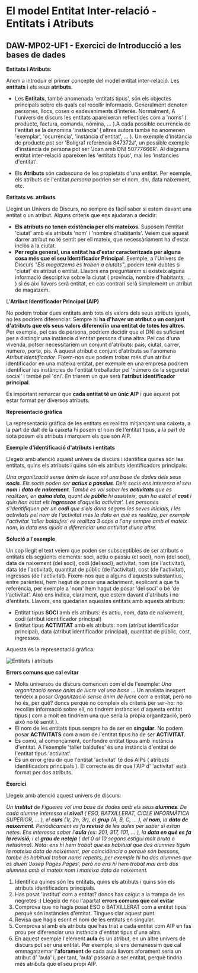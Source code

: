 # El model Entitat Inter-relació  - Entitats i Atributs
## DAW-MP02-UF1 - Exercici de Introducció a les bases de dades
**Entitats i Atributs**:

Anem a introduir el primer concepte del model entitat inter-relació. Les **entitats** i els seus **atributs**.

* Les **Entitats**, també anomenada 'entitats tipus', són els objectes principals sobre els quals cal recollir informació. Generalment denoten persones, llocs, coses o esdeveniments d'interès. Normalment, A l'univers de discurs les entitats apareixeran reflectides com a 'noms' ( producte, factura, comanda, nòmina, ... ).A cada possible ocurrència de l'entitat se la denomina 'instància' ( altres autors també ho anomenen 'exemplar', 'ocurrència', 'instància d'entitat', ... ). Un exemple d'instància de producte pot ser 'Bolígraf referència 847372J', un possible exemple d'instància de persona pot ser 'Joan amb DNI 50777666R'. Al diagrama entitat inter-relació apareixen les 'entitats tipus', mai les 'instàncies d'entitat'.

* Els **Atributs** són cadascuna de les propietats d'una entitat. Per exemple, els atributs de l'entitat *persona* podrien ser el nom, dni, data naixement, etc. 

**Entitats vs. atributs**

Llegint un Univers de Discurs, no sempre és fàcil saber si estem davant una entitat o un atribut. Alguns criteris que ens ajudaran a decidir:

* **Els atributs no tenen existència per ells mateixos**. Suposem l'entitat 'ciutat' amb els atributs 'nom' i 'nombre d'habitants'. Veiem que aquest darrer atribut no té sentit per ell mateix, que necessàriament ha d'estar inclòs a la ciutat.
* **Per regla general, una entitat ha d'estar caracteritzada per alguna cosa més que el seu Identificador Principal**. Exemple, a l'Univers de Discurs *"Els magatzems es troben a ciutats"*, podem tenir dubtes si 'ciutat' és atribut o entitat. Llavors ens preguntarem si existeix alguna informació descriptiva sobre la ciutat ( província, nombre d'habitants, ... ) si és així llavors serà entitat, en cas contrari serà simplement un atribut de magatzem.


L'**Atribut Identificador Principal (AIP)**

No podem trobar dues entitats amb tots els valors dels seus atributs iguals, no les podríem diferenciar. Sempre hi **ha d'haver un atribut o un conjunt d'atributs que els seus valors diferenciïn una entitat de totes les altres**. Per exemple, pel cas de persona, podríem decidir que el DNI és suficient per a distingir una instància d'entitat persona d'una altra. Pel cas d'una vivenda, potser necessitaríem un conjunt d'atributs: país, ciutat, carrer, número, porta, pis. A aquest atribut o conjunt d'atributs se l'anomena *Atribut identificador*. Fixem-nos que podem trobar més d'un atribut identificador en una mateixa entitat, per exemple en una empresa podriem identificar les instàncies de l'entitat treballador pel 'número de la seguretat social' i també pel 'dni'. En triarem un que serà l'**atribut identificador principal**.

És important remarcar que **cada entitat té un únic AIP** i que aquest pot estar format per diversos atributs.

**Representació gràfica**

La representació gràfica de les entitats es realitza mitjançant una caixeta, a la part de dalt de la caixeta hi posem el nom de l'entitat tipus, a la part de sota posem els atributs i marquem els que són AIP.


**Exemple d'identificació d'atributs i entitats**

Llegeix amb atenció aquest univers de discurs i identifica quines són les entitats, quins els atributs i quins són els atributs identificadors principals:

*Una organització sense ànim de lucre vol una base de dades dels seus **socis**. Els socis poden ser **actius o passius**. Dels socis ens interessa el seu **nom** i **data de naixement**. També es vol saber les **activitats** que es realitzen, en **quina data**, quant de **públic** hi assisteix, quin ha estat el **cost** i quin han estat els **ingressos** d'aquella activitat'. Les persones s'identifiquen per un **codi** que s'els dona segons les seves inicials, i les activitats pel nom de l'activitat més la data en què es realitza, per exemple l'activitat 'taller baldufes' es realitza 3 cops a l'any sempre amb el mateix nom, la data ens ajuda a diferenciar una activitat d'una altre.*

**Solució a l'exemple**

Un cop llegit el text veiem que poden ser subsceptibles de ser atributs o entitats els següents elements: soci, actiu o passiu (el soci), nom (del soci), data de naixement (del soci), codi (del soci), activitat, nom (de l'activitat), data (de l'activitat), quantitat de públic (de l'activitat), cost (de l'activitat), ingressos (de l'activitat). Fixem-nos que a alguns d'aquests substantius, entre parèntesi, hem hagut de posar una aclariment, explicant a que fa referència, per exemple a 'nom' hem hagut de posar 'del soci' o bé 'de l'activitat'. Això ens indica, clarament, que estem davant d'atributs i no d'entitats. Llavors, ens quedarien aquestes entitats amb aquests atributs:

* Entitat tipus **SOCI** amb els atributs: és actiu, nom, data de naixement, codi (atribut identificador principal)
* Entitat tipus **ACTIVITAT** amb els atributs: nom (atribut identificador principal), data (atribut identificador principal), quantitat de públic, cost, ingressos.

Aquesta és la representació gràfica:

![Entitats i atributs](http://i.imgur.com/4XzB5TW.png)

**Errors comuns que cal evitar** 

* Molts universos de discurs comencen com el de l'exemple: *Una organització sense ànim de lucre vol una base ...* Un analista inexpert tendeix a posar *Organització sense ànim de lucre* com a entitat, però no ho és, per què? doncs perquè no compleix els criteris per ser-ho: no recollim informació sobre ell, no tindrem instàncies d'aquesta entitat tipus ( com a molt en tindríem una que seria la pròpia organització, però això no té sentit ).
* El nom de les entitats tipus sempre ha de ser en **singular**. No podem posar **ACTIVITATS** com a nom de l'entitat tipus ha de ser **ACTIVITAT**.
* És comú, al començament, confondre entitat tipus amb instància d'entitat. A l'exemple 'taller baldufes' és una instància d'entitat de l'entitat tipus 'activitat'. 
* És un error greu dir que l'entitat 'activitat' té dos AIPs ( atributs identificadors principals ). El correcte és dir que l'AIP d' 'activitat' està format per dos atributs.

**Exercici**

Llegeix amb atenció aquest univers de discurs:

*Un **institut** de Figueres vol una base de dades amb els seus **alumnes**. De cada alumne interessa el **nivell** ( ESO, BATXILLERAT, CICLE INFORMÀTICA SUPERIOR, ... ), el **curs** (1r, 2n, 3r), el **grup** (A, B, C, ... ), el **nom**, la **data de naixement**. Periòdicament es fa **revisió** de les aules per saber si estan netes. Ens interessa saber l'**aula** (ex: 201, 317, 101, ... ), la **data en què es fa la revisió**, i el **grau de neteja** ( del 0 al 10 segons estigui molt bruta o netíssima). Nota: ens hi hem trobat que es habitual que dos alumnes tiguin la mateixa data de naixement, per coincidència o perquè són bessons, també és habitual trobar noms repetits, per exemple hi ha dos alumnes que es diuen 'Josep Pagés Pagés', però no ens hi hem trobat mai amb dos alumnes amb el mateix nom i mateixa data de naixement.*

1. Identifica quines són les entitats, quins els atributs i quins són els atributs identificadors principals.
2. Has posat 'institut' com a entitat? doncs has caigut a la trampa de les negretes :) Llegeix de nou l'apartat **errors comuns que cal evitar**
3. Comprova que no hagis posat ESO o BATXILLERAT com a entitat tipus perquè són instàncies d'entitat. Tingues clar aquest punt.
3. Revisa que hagis escrit el nom de les entitats en singular.
4. Comprova si amb els atributs que has triat a cada entitat com AIP en fas prou per diferenciar una instància d'entitat tipus d'una altra.
5. En aquest exemple l'element **aula** és un atribut, en un altre univers de discurs pot ser una entitat. Per exemple, si ens demanéssim que cal emmagatzemar l'**aforament** de cada aula llavors aforament seria un atribut d' 'aula' i, per tant, 'aula' passaria a ser entitat, perquè tindria més atributs que el seu propi AIP. 

